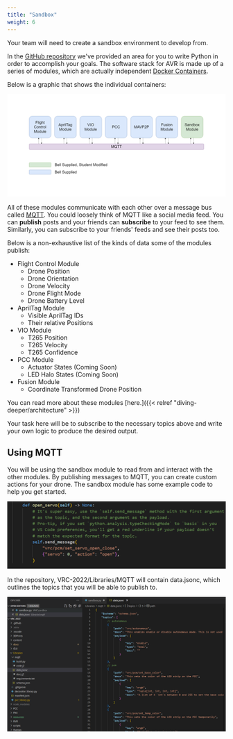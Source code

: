 ```yaml
---
title: "Sandbox"
weight: 6
---
```


Your team will need to create a sandbox environment to develop from.

In the
[GitHub repository](https://github.com/bellflight/AVR-2022/tree/main/VMC/README.md)
we've provided an area for you to write
Python in order to accomplish your goals. The software stack for AVR is
made up of a series of modules, which are actually independent
[Docker Containers](https://www.docker.com/resources/what-container).

Below is a graphic that shows the individual containers:

![](phaseI-Page-2.drawio.png)

All of these modules communicate with each other over a message bus called
[MQTT](http://www.steves-internet-guide.com/mqtt-works/).
You could loosely think of MQTT like a social media feed.
You can **publish** posts and your friends can **subscribe** to your feed to see them.
Similarly, you can subscribe to your friends' feeds and see their posts too.

Below is a non-exhaustive list of the kinds of data some of the modules publish:

- Flight Control Module
  - Drone Position
  - Drone Orientation
  - Drone Velocity
  - Drone Flight Mode
  - Drone Battery Level
- AprilTag Module
  - Visible AprilTag IDs
  - Their relative Positions
- VIO Module
  - T265 Position
  - T265 Velocity
  - T265 Confidence
- PCC Module
  - Actuator States (Coming Soon)
  - LED Halo States (Coming Soon)
- Fusion Module
  - Coordinate Transformed Drone Position

You can read more about these modules [here.]({{< relref "diving-deeper/architecture" >}})

Your task here will be to subscribe to the
necessary topics above and write your own logic to produce the
desired output.

## Using MQTT

You will be using the sandbox module to read from and interact with the other modules. By publishing messages to MQTT, you can create custom actions for your drone. The sandbox module has some example code to help you get started.

![Example function that opens a servo](MQTT-Topic1.png)

In the repository, VRC-2022/Libraries/MQTT will contain data.jsonc, which outlines the topics that you will be able to publish to.

![Snippet from data.jsonc file](MQTT-Topic2.png)
